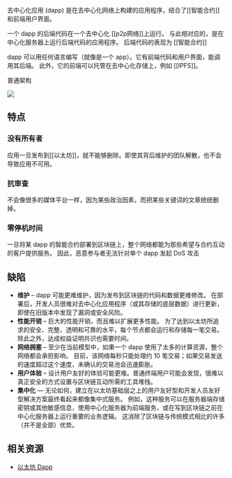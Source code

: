 去中心化应用 (dapp) 是在去中心化网络上构建的应用程序，结合了[[智能合约]]和前端用户界面。

一个 dapp 的后端代码在一个去中心化 [[p2p网络]]上运行。 与此相对应的，是在中心化服务器上运行后端代码的应用程序。
后端代码的表现为 [[智能合约]]

dapp 可以用任何语言编写（就像是一个 app）。它有前端代码和用户界面，能调用其后端。 此外，它的前端可以托管在去中心化存储上，例如 [[IPFS]]。


普通架构

![](https://uploads-ssl.webflow.com/5ddd80927946cdaa0e71d607/614bac9a0ba0027397d0f040_Screen%20Shot%202021-09-22%20at%206.22.07%20PM.png)

## 特点

### 没有所有者
应用一旦发布到[[以太坊]]，就不能够删除。即使其背后维护的团队解散，也不会导致应用不可用。

### 抗审查
不会像很多的媒体平台一样，因为某些政治因素，而把某些关键词的文章统统删掉。

### 零停机时间
一旦将某 dapp 的智能合约部署到区块链上，整个网络都能为那些希望与合约互动的客户提供服务。 因此，恶意参与者无法针对单个 dapp 发起 DoS 攻击

## 缺陷
-   **维护** – dapp 可能更难维护，因为发布到区块链的代码和数据更难修改。 在部署后，开发人员很难对去中心化应用程序（或其存储的底层数据）进行更新，即使在旧版本中发现了漏洞或安全风险。
-   **性能开销** – 巨大的性能开销，而且难以扩展更多性能。 为了达到以太坊所追求的安全、完整、透明和可靠的水平，每个节点都会运行和存储每一笔交易。 除此之外，达成权益证明共识也需要时间。
-   **网络拥塞** – 至少在当前模型中，如果一个 dapp 使用了太多的计算资源，整个网络都会承担影响。 目前，该网络每秒只能处理约 10 笔交易；如果交易发送的速度超过这个速度，未确认的交易池会迅速膨胀。
-   **用户体验** – 设计用户友好的体验可能更难。普通终端用户可能会发现，很难以真正安全的方式设置与区块链互动所需的工具堆栈。
-   **集中化** — 无论如何，建立在以太坊基础层之上的用户友好型和开发人员友好型解决方案最终看起来都像集中式服务。 例如，这种服务可以在服务器端存储密钥或其他敏感信息，使用中心化服务器为前端服务，或在写到区块链之前在中心化服务器上运行重要的业务逻辑。 这消除了区块链与传统模式相比的许多（并不是全部）优势。


## 相关资源

- [以太坊 Dapp](https://ethereum.org/zh/dapps/)